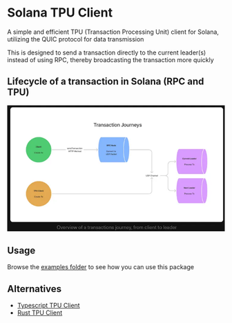 # Solana TPU Client

A simple and efficient TPU (Transaction Processing Unit) client for Solana, utilizing the QUIC protocol for data transmission

This is designed to send a transaction directly to the current leader(s) instead of using RPC, thereby broadcasting the transaction more quickly

## Lifecycle of a transaction in Solana (RPC and TPU)

![tx lifecycle](/docs/img/tx_lifecycle.png)

## Usage

Browse the [examples folder](/examples) to see how you can use this package

## Alternatives

- [Typescript TPU Client](https://github.com/lmvdz/tpu-client)
- [Rust TPU Client](https://crates.io/crates/solana-tpu-client)
